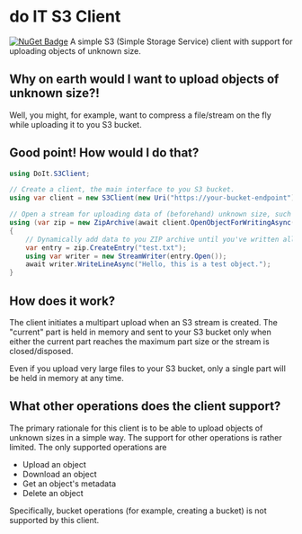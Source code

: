 # do IT S3 Client
[![NuGet Badge](https://buildstats.info/nuget/DoIt.S3Client)](https://www.nuget.org/packages/DoIt.S3Client/)
A simple S3 (Simple Storage Service) client with support for uploading objects of unknown size.

## Why on earth would I want to upload objects of unknown size?!
Well, you might, for example, want to compress a file/stream on the fly while uploading it to you S3 bucket.

## Good point! How would I do that?
```c#
using DoIt.S3Client;

// Create a client, the main interface to you S3 bucket.
using var client = new S3Client(new Uri("https://your-bucket-endpoint"), "your-region", "access-key", "secret-key");

// Open a stream for uploading data of (beforehand) unknown size, such as a ZIP archive created on the fly.
using (var zip = new ZipArchive(await client.OpenObjectForWritingAsync("test.zip", "application/zip"), ZipArchiveMode.Create))
{
    // Dynamically add data to you ZIP archive until you've written all you need to write.
    var entry = zip.CreateEntry("test.txt");
    using var writer = new StreamWriter(entry.Open());
    await writer.WriteLineAsync("Hello, this is a test object.");
}
```

## How does it work?
The client initiates a multipart upload when an S3 stream is created. The "current" part is held in memory and sent to your S3 bucket only when either the current part reaches the maximum part size or the stream is closed/disposed.

Even if you upload very large files to your S3 bucket, only a single part will be held in memory at any time.

## What other operations does the client support?
The primary rationale for this client is to be able to upload objects of unknown sizes in a simple way. The support for other operations is rather limited. The only supported operations are

 * Upload an object
 * Download an object
 * Get an object's metadata
 * Delete an object

 Specifically, bucket operations (for example, creating a bucket) is not supported by this client.
